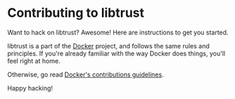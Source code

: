 # Contributing to libtrust

Want to hack on libtrust? Awesome! Here are instructions to get you
started.

libtrust is a part of the [Docker](https://www.docker.com) project, and follows
the same rules and principles. If you're already familiar with the way
Docker does things, you'll feel right at home.

Otherwise, go read
[Docker's contributions guidelines](https://github.com/moby/moby/blob/master/CONTRIBUTING.md).

Happy hacking!
